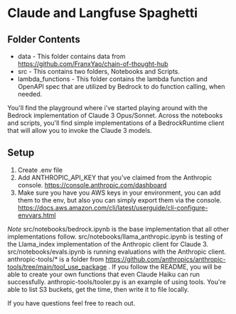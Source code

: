 # Claude and Langfuse Spaghetti

## Folder Contents
- data - This folder contains data from https://github.com/FranxYao/chain-of-thought-hub
- src - This contains two folders, Notebooks and Scripts. 
- lambda_functions - This folder contains the lambda function and OpenAPI spec that are utilized by Bedrock to do function calling, when needed.

You'll find the playground where i've started playing around with the Bedrock implementation of Claude 3 Opus/Sonnet. Across the notebooks and scripts, you'll find simple implementations of a BedrockRuntime client
that will allow you to invoke the Claude 3 models.

## Setup
1. Create .env file
2. Add ANTHROPIC_API_KEY that you've claimed from the Anthropic console. https://console.anthropic.com/dashboard
3. Make sure you have you AWS keys in your environment, you can add them to the env, but also you can simply export them via the console. https://docs.aws.amazon.com/cli/latest/userguide/cli-configure-envvars.html

*Note*
src/notebooks/bedrock.ipynb is the base implementation that all other implementations follow.
src/notebooks/llama_anthropic.ipynb is testing of the Llama_index implementation of the Anthropic client for Claude 3.
src/notebooks/evals.ipynb is running evaluations with the Anthropic client.
anthropic-tools/* is a folder from https://github.com/anthropics/anthropic-tools/tree/main/tool_use_package . If you follow the README, you will be able to create your own functions that even Claude Haiku
can run successfully.
anthropic-tools/tooler.py is an example of using tools. You're able to list S3 buckets, get the time, then write it to file locally.


If you have questions feel free to reach out.
